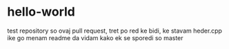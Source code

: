 # hello-world
test repository
so ovaj pull request, tret po red ke bidi, ke stavam heder.cpp ike go menam readme da vidam kako ek se sporedi so master
